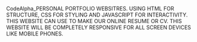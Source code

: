 CodeAlpha_PERSONAL PORTFOLIO WEBSITRES.
USING HTML FOR STRUCTURE, CSS FOR STYLING AND JAVASCRIPT FOR INTERACTIVITY.
THIS WEBSITE CAN USE TO MAKE OUR ONLINE RESUME OR CV.
THIS WEBSITE WILL BE COMPLETELY RESPONSIVE FOR ALL SCREEN DEVICES LIKE MOBILE PHONES.
